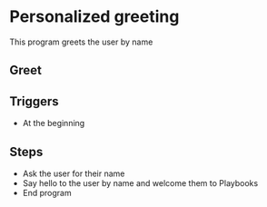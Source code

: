 # Personalized greeting
This program greets the user by name

## Greet
## Triggers
- At the beginning
## Steps
- Ask the user for their name
- Say hello to the user by name and welcome them to Playbooks
- End program